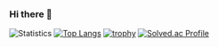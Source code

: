 ### Hi there 👋
![Statistics](https://github-readme-stats.vercel.app/api?username=pedov46&show_icons=true)
[![Top Langs](https://github-readme-stats.vercel.app/api/top-langs/?username=pedov46&layout=compact&langs_count=8)](https://github.com/anuraghazra/github-readme-stats)
[![trophy](https://github-profile-trophy.vercel.app/?username=pedov46&theme=chalk&row=1&column=7)](https://github.com/ryo-ma/github-profile-trophy)
[![Solved.ac Profile](http://mazassumnida.wtf/api/generate_badge?boj=pedov46)](https://solved.ac/pedov46)

<!--
**BGH0827/BGH0827** is a ✨ _special_ ✨ repository because its `README.md` (this file) appears on your GitHub profile.

Here are some ideas to get you started:

- 🔭 I’m currently working on ...
- 🌱 I’m currently learning ...
- 👯 I’m looking to collaborate on ...
- 🤔 I’m looking for help with ...
- 💬 Ask me about ...
- 📫 How to reach me: ...
- 😄 Pronouns: ...
- ⚡ Fun fact: ...
-->
